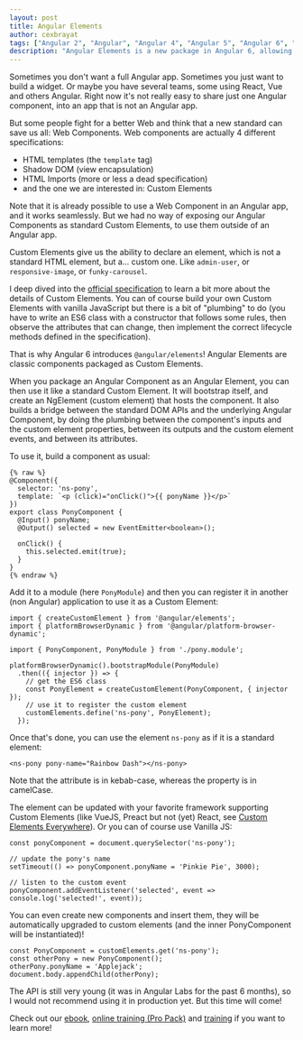 ```yaml
---
layout: post
title: Angular Elements
author: cexbrayat
tags: ["Angular 2", "Angular", "Angular 4", "Angular 5", "Angular 6", "Angular CLI"]
description: "Angular Elements is a new package in Angular 6, allowing to use components as Custom Elements!"
---
```


Sometimes you don't want a full Angular app. Sometimes you just want to build a widget.
Or maybe you have several teams, some using React, Vue and others Angular.
Right now it's not really easy to share just one Angular component,
into an app that is not an Angular app.

But some people fight for a better Web and think that a new standard can save us all: Web Components.
Web components are actually 4 different specifications:
- HTML templates (the `template` tag)
- Shadow DOM (view encapsulation)
- HTML Imports (more or less a dead specification)
- and the one we are interested in: Custom Elements

Note that it is already possible to use a Web Component in an Angular app,
and it works seamlessly.
But we had no way of exposing our Angular Components as standard Custom Elements,
to use them outside of an Angular app.

Custom Elements give us the ability to declare an element,
which is not a standard HTML element, but a... custom one.
Like `admin-user`, or `responsive-image`, or `funky-carousel`.

I deep dived into the [official specification](https://w3c.github.io/webcomponents/spec/custom/)
to learn a bit more about the details of Custom Elements.
You can of course build your own Custom Elements with vanilla JavaScript
but there is a bit of "plumbing" to do (you have to write an ES6 class with a constructor that follows some rules,
then observe the attributes that can change, then implement the correct lifecycle methods defined in the specification).

That is why Angular&nbsp;6 introduces `@angular/elements`!
Angular Elements are classic components packaged as Custom Elements.

When you package an Angular Component as an Angular Element,
you can then use it like a standard Custom Element.
It will bootstrap itself, and create an NgElement (custom element) that hosts the component.
It also builds a bridge between the standard DOM APIs and the underlying Angular Component,
by doing the plumbing between the component's inputs and the custom element properties,
between its outputs and the custom element events,
and between its attributes.

To use it, build a component as usual:

    {% raw %}
    @Component({
      selector: 'ns-pony',
      template: `<p (click)="onClick()">{{ ponyName }}</p>`
    })
    export class PonyComponent {
      @Input() ponyName;
      @Output() selected = new EventEmitter<boolean>();

      onClick() {
        this.selected.emit(true);
      }
    }
    {% endraw %}

Add it to a module (here `PonyModule`) and then you can register it in another (non Angular) application
to use it as a Custom Element:

    import { createCustomElement } from '@angular/elements';
    import { platformBrowserDynamic } from '@angular/platform-browser-dynamic';

    import { PonyComponent, PonyModule } from './pony.module';

    platformBrowserDynamic().bootstrapModule(PonyModule)
      .then(({ injector }) => {
        // get the ES6 class
        const PonyElement = createCustomElement(PonyComponent, { injector });
        // use it to register the custom element
        customElements.define('ns-pony', PonyElement);
      });

Once that's done, you can use the element `ns-pony` as if it is a standard element:

    <ns-pony pony-name="Rainbow Dash"></ns-pony>

Note that the attribute is in kebab-case, whereas the property is in camelCase.

The element can be updated with your favorite framework supporting Custom Elements (like VueJS, Preact but not (yet) React, see [Custom Elements Everywhere](https://custom-elements-everywhere.com/)).
Or you can of course use Vanilla JS:

    const ponyComponent = document.querySelector('ns-pony');

    // update the pony's name
    setTimeout(() => ponyComponent.ponyName = 'Pinkie Pie', 3000);

    // listen to the custom event
    ponyComponent.addEventListener('selected', event => console.log('selected!', event));

You can even create new components and insert them, they will be automatically upgraded to custom elements (and the inner PonyComponent will be instantiated)!

    const PonyComponent = customElements.get('ns-pony');
    const otherPony = new PonyComponent();
    otherPony.ponyName = 'Applejack';
    document.body.appendChild(otherPony);

The API is still very young (it was in Angular Labs for the past 6 months),
so I would not recommend using it in production yet.
But this time will come!

Check out our [ebook](https://books.ninja-squad.com/angular), [online training (Pro Pack)](https://angular-exercises.ninja-squad.com/) and [training](http://ninja-squad.com/training/angular) if you want to learn more!
